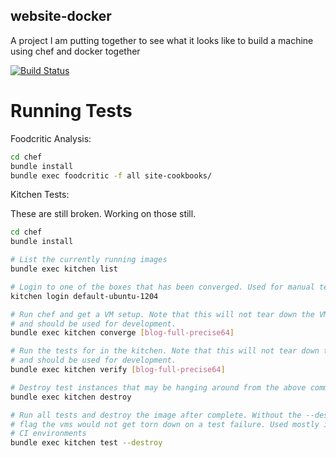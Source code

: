 website-docker
------------
A project I am putting together to see what it looks like to build a machine using chef and docker together

[![Build Status](https://drone.io/github.com/charliek/website-chef/status.png)](https://drone.io/github.com/charliek/website-docker/latest)

Running Tests
=============

Foodcritic Analysis:

```bash
cd chef
bundle install
bundle exec foodcritic -f all site-cookbooks/
```

Kitchen Tests:

These are still broken. Working on those still.

```bash
cd chef
bundle install

# List the currently running images
bundle exec kitchen list

# Login to one of the boxes that has been converged. Used for manual testing.
kitchen login default-ubuntu-1204

# Run chef and get a VM setup. Note that this will not tear down the VM
# and should be used for development.
bundle exec kitchen converge [blog-full-precise64]

# Run the tests for in the kitchen. Note that this will not tear down the VM
# and should be used for development.
bundle exec kitchen verify [blog-full-precise64]

# Destroy test instances that may be hanging around from the above commands
bundle exec kitchen destroy

# Run all tests and destroy the image after complete. Without the --destroy
# flag the vms would not get torn down on a test failure. Used mostly in 
# CI environments
bundle exec kitchen test --destroy 
```
